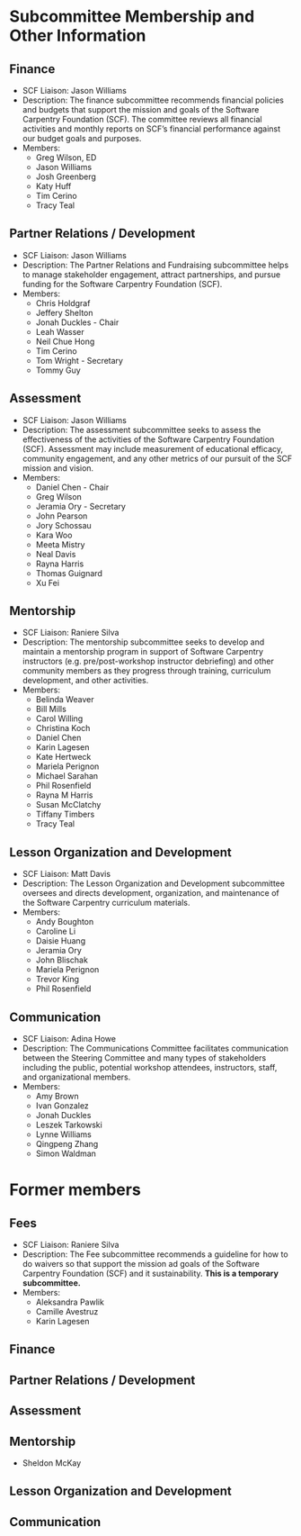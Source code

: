 # Subcommittee Membership and Other Information

## Finance

- SCF Liaison: Jason Williams
- Description: The finance subcommittee recommends financial policies and budgets that support the mission and goals of the Software Carpentry Foundation (SCF). The committee reviews all financial activities and  monthly reports on SCF’s financial performance against our budget goals and purposes.
- Members:
  - Greg Wilson, ED
  - Jason Williams
  - Josh Greenberg
  - Katy Huff
  - Tim Cerino
  - Tracy Teal

## Partner Relations / Development

- SCF Liaison: Jason Williams
- Description: The Partner Relations and Fundraising subcommittee helps to manage stakeholder engagement, attract partnerships, and pursue funding for the Software Carpentry Foundation (SCF).
- Members:
  - Chris Holdgraf
  - Jeffery Shelton
  - Jonah Duckles - Chair
  - Leah Wasser
  - Neil Chue Hong
  - Tim Cerino
  - Tom Wright - Secretary 
  - Tommy Guy

## Assessment

- SCF Liaison: Jason Williams
- Description: The assessment subcommittee seeks to assess the effectiveness of the activities of the Software Carpentry Foundation (SCF). Assessment may include measurement of educational efficacy, community engagement, and any other metrics of our pursuit of the SCF mission and vision.
- Members:
  - Daniel Chen - Chair
  - Greg Wilson
  - Jeramia Ory - Secretary
  - John Pearson
  - Jory Schossau
  - Kara Woo
  - Meeta Mistry
  - Neal Davis
  - Rayna Harris
  - Thomas Guignard
  - Xu Fei

## Mentorship

- SCF Liaison: Raniere Silva
- Description: The mentorship subcommittee seeks to develop and maintain a mentorship program in support of Software Carpentry instructors (e.g. pre/post-workshop instructor debriefing) and other community members as they progress through training, curriculum development, and other activities.
- Members:
  - Belinda Weaver
  - Bill Mills
  - Carol Willing
  - Christina Koch
  - Daniel Chen
  - Karin Lagesen
  - Kate Hertweck
  - Mariela Perignon
  - Michael Sarahan
  - Phil Rosenfield
  - Rayna M Harris
  - Susan McClatchy
  - Tiffany Timbers
  - Tracy Teal

## Lesson Organization and Development

- SCF Liaison: Matt Davis
- Description: The Lesson Organization and Development subcommittee oversees and directs development, organization, and maintenance of the Software Carpentry curriculum materials.
- Members:
  - Andy Boughton
  - Caroline Li
  - Daisie Huang
  - Jeramia Ory
  - John Blischak
  - Mariela Perignon
  - Trevor King
  - Phil Rosenfield

## Communication

- SCF Liaison: Adina Howe
- Description: The Communications Committee facilitates communication between the Steering Committee and many types of stakeholders including the public, potential workshop attendees, instructors, staff, and organizational members.
- Members:
  - Amy Brown
  - Ivan Gonzalez
  - Jonah Duckles
  - Leszek Tarkowski
  - Lynne Williams
  - Qingpeng Zhang
  - Simon Waldman

# Former members

## Fees

- SCF Liaison: Raniere Silva
- Description: The Fee subcommittee recommends a guideline for how to do waivers so that support the mission ad goals of the Software Carpentry Foundation (SCF) and it sustainability. **This is a temporary subcommittee.**
- Members:
  - Aleksandra Pawlik
  - Camille Avestruz
  - Karin Lagesen

## Finance

## Partner Relations / Development

## Assessment

## Mentorship

- Sheldon McKay

## Lesson Organization and Development

## Communication